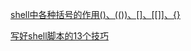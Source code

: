 [shell中各种括号的作用()、(())、[]、[[]]、{}](https://blog.csdn.net/taiyang1987912/article/details/39551385)

[写好shell脚本的13个技巧](http://www.techug.com/post/13-tips-tricks-for-writing-shell-scripts-with-awesome-ux.html)